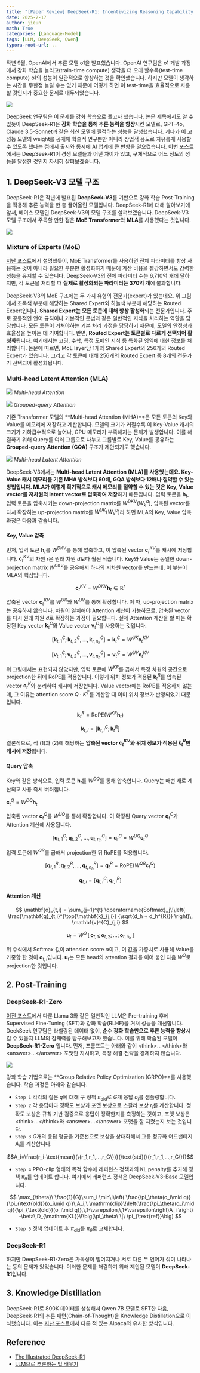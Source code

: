 ```yaml
---
title: "[Paper Review] DeepSeek-R1: Incentivizing Reasoning Capability in LLMs via Reinforcement Learning"
date: 2025-2-17
author: jieun
math: True
categories: [Language-Model]
tags: [LLM, DeepSeek, Qwen]
typora-root-url: ..
---
```


작년 9월, OpenAI에서 추론 모델 o1을 발표했습니다. OpenAI 연구팀은 o1 개발 과정에서 강화 학습을 늘리고(train-time compute) 생각을 더 오래 할수록(test-time compute) o1의 성능이 일관적으로 향상하는 것을 확인했습니다. 하지만 모델이 생각하는 시간을 무한정 늘릴 수는 없기 때문에 어떻게 하면 이 test-time을 효율적으로 사용할 것인지가 중요한 문제로 대두되었습니다.

![](/assets/img/llm/gpt_reasoning.png)

DeepSeek 연구팀은 이 문제를 강화 학습으로 풀고자 했습니다. 논문 제목에서도 알 수 있듯이 DeepSeek-R1은 **강화 학습을 통해 추론 능력을 향상**시킨 모델로, GPT-4o, Claude 3.5-Sonnet과 같은 최신 모델에 필적하는 성능을 달성했습니다. 게다가 이 고성능 모델의 weight를 공개해 학술적 연구뿐만 아니라 상업적 용도로 자유롭게 사용할 수 있도록 했다는 점에서 출시와 동시에 AI 업계에 큰 반향을 일으켰습니다. 이번 포스트에서는 DeepSeek-R1이 경쟁 모델들과 어떤 차이가 있고, 구체적으로 어느 정도의 성능을 달성한 것인지 자세히 살펴보겠습니다. 

## 1. DeepSeek-V3 모델 구조

DeepSeek-R1은 작년에 발표된 **DeepSeek-V3**를 기반으로 강화 학습 Post-Training을 적용해 추론 능력을 한 층 끌어올린 모델입니다. DeepSeek-R1에 대해 알아보기에 앞서, 베이스 모델인 DeepSeek-V3의 모델 구조를 살펴보겠습니다. DeepSeek-V3 모델 구조에서 주목할 만한 점은 **MoE Transformer**와 **MLA**를 사용했다는 것입니다.

![](/assets/img/llm/deepseek.png)

### Mixture of Experts (MoE)

[지난 포스트](https://jieun121070.github.io/posts/Qwen/)에서 설명했듯이, MoE Transformer를 사용하면 전체 파라미터를 항상 사용하는 것이 아니라 필요한 부분만 활성화하기 때문에 계산 비용을 절감하면서도 강력한 성능을 유지할 수 있습니다. DeepSeek-V3의 전체 파라미터 수는 6,710억 개에 달하지만, 각 토큰을 처리할 때 **실제로 활성화되는 파라미터는 370억 개**에 불과합니다.

DeepSeek-V3의 MoE 구조에는 두 가지 유형의 전문가(expert)가 있는데요. 위 그림에서 초록색 부분에 해당하는 Shared Expert와 하늘색 부분에 해당하는 Routed Expert입니다. **Shared Expert는 모든 토큰에 대해 항상 활성화**되는 전문가입니다. 주로 공통적인 언어 규칙이나 기본적인 문법과 같은 일반적인 지식을 처리하는 역할을 담당합니다. 모든 토큰이 거쳐야하는 기본 처리 과정을 담당하기 때문에, 모델의 안정성과 효율성을 높이는 데 기여합니다. 반면, **Routed Expert는 토큰별로 다르게 선택되어 활성화**됩니다. 여기에서는 코딩, 수학, 특정 도메인 지식 등 특화된 영역에 대한 정보를 처리합니다. 논문에 따르면, MoE layer당 1개의 Shared Expert와 256개의 Routed Expert가 있습니다. 그리고 각 토큰에 대해 256개의 Routed Expert 중 8개의 전문가가 선택되어 활성화됩니다.

### Multi-head Latent Attention (MLA)

![](/assets/img/llm/mha.png)
_Multi-head Attention_

![](/assets/img/llm/gqa_.png)
_Grouped-query Attention_

기존 Transformer 모델의 **Multi-head Attention (MHA)**은 모든 토큰의 Key와 Value를 메모리에 저장하고 계산합니다. 모델의 크기가 커질수록 이 Key-Value 캐시의 크기가 기하급수적으로 늘어나, GPU 메모리가 부족해지는 문제가 발생합니다. 이를 해결하기 위해 Query를 여러 그룹으로 나누고 그룹별로 Key, Value를 공유하는 **Grouped-query Attention (GQA)** 구조가 제안되기도 했습니다.

![](/assets/img/llm/mla.png)
_Multi-head Latent Attention_

DeepSeek-V3에서는 **Multi-head Latent Attention (MLA)**를 사용했는데요. Key-Value 캐시 메모리를 기존 MHA 방식보다 60배, GQA 방식보다 12배나 절약할 수 있는 방법입니다. MLA가 이렇게 획기적으로 캐시 메모리를 절약할 수 있는 것은 K**ey, Value vector를 저차원의 latent vector로 압축하여 저장**하기 때문입니다. 입력 토큰을 $\mathbf{h}_t$, 입력 토큰을 압축시키는 down-projection matrix를 $W^{DKV}(W_k^a)$, 압축된 vector를 다시 확장하는 up-projection matrix를 $W^{UK}(W_k^b)$라 하면 MLA의 Key, Value 압축 과정은 다음과 같습니다.

#### Key, Value 압축

먼저, 입력 토큰 $\mathbf{h}_t$를 $W^{DKV}$를 통해 압축하고, 이 압축된 vector $\mathbf{c}_t^{KV}$를 캐시에 저장합니다. $\mathbf{c}_t^{KV}$의 차원 $r$은 원래 차원 $d$보다 훨씬 작습니다. Key와 Value는 동일한 down-projection matrix $W^{DKV}$를 공유해서 하나의 저차원 vector를 만드는데, 이 부분이 MLA의 핵심입니다. 

$$\mathbf{c}_t^{KV}=W^{DKV}\mathbf{h}_t \in \mathbb{R}^r \tag{1}$$

압축된 vector $\mathbf{c}_t^{KV}$를 $W^{UK}$와 $W^{UV}$를 통해 확장합니다. 이 때, up-projection matrix는 공유하지 않습니다. 차원이 일치해야 Attention 계산이 가능하므로, 압축된 vector를 다시 원래 차원 $d$로 확장하는 과정이 필요합니다. 실제 Attention 계산을 할 때는 확장된 Key vector $\mathbf{k}_t^{C}$와 Value vector $\mathbf{v}_t^{C}$를 사용하는 것입니다.

$$[\mathbf{k}_{t,1}^C;\mathbf{k}_{t,2}^C,\dots,\mathbf{k}_{t,n_h}^C]=\mathbf{k}_t^{C}=W^{UK} \mathbf{c}_t^{KV}$$

$$[\mathbf{v}_{t,1}^C;\mathbf{v}_{t,2}^C,\dots,\mathbf{v}_{t,n_h}^C]=\mathbf{v}_t^{C}=W^{UV} \mathbf{c}_t^{KV}$$

위 그림에서는 표현되지 않았지만, 입력 토큰에 $W^{KR}$를 곱해서 특정 차원의 공간으로 projection한 뒤에 RoPE를 적용합니다. 이렇게 위치 정보가 적용된 $\mathbf{k}_t^{R}$를 압축된 vector $\mathbf{c}_t^{K}$와 분리하여 캐시에 저장합니다. Value vector에는 RoPE를 적용하지 않는데, 그 이유는 attention score $Q \cdot K^T$를 계산할 때 이미 위치 정보가 반영되었기 때문입니다.

$$\mathbf{k}_t^{R}=\text{RoPE}(W^{KR}\mathbf{h}_t) \tag{2}$$

$$\mathbf{k}_{t,i}=[\mathbf{k}_{t,i}^C;\mathbf{k}_t^R]$$

결론적으로, 식 (1)과 (2)에 해당하는 **압축된 vector $\mathbf{c}_t^{KV}$와 위치 정보가 적용된 $\mathbf{k}_t^{R}$만 캐시에 저장**됩니다.

#### Query 압축

Key와 같은 방식으로, 입력 토큰 $\mathbf{h}_t$를 $W^{DQ}$를 통해 압축합니다. Query는 매번 새로 계산되고 사용 즉시 버려집니다.

$\mathbf{c}_t^{Q}=W^{DQ}\mathbf{h}_t$

압축된 vector $\mathbf{c}_t^{Q}$를 $W^{UQ}$를 통해 확장합니다. 이 확장된 Query vector $\mathbf{q}_t^{C}$가 Attention 계산에 사용됩니다.

$$[\mathbf{q}_{t,1}^C;\mathbf{q}_{t,2}^C,\dots,\mathbf{q}_{t,n_h}^C]=\mathbf{q}_t^{C}=W^{UQ} \mathbf{c}_t^{Q}$$

입력 토큰에 $W^{QR}$를 곱해서 projection한 뒤 RoPE를 적용합니다.

$$[\mathbf{q}_{t,1}^R;\mathbf{q}_{t,2}^R,\dots,\mathbf{q}_{t,n_h}^R]=\mathbf{q}_t^{R}=\text{RoPE}(W^{QR} \mathbf{c}_t^{Q})$$

$$\mathbf{q}_{t,i}=[\mathbf{q}_{t,i}^C;\mathbf{q}_{t,i}^R]$$

#### Attention 계산

$$
\mathbf{o}_{t,i}
= \sum_{j=1}^{t}
\operatorname{Softmax}_j\!\left(
\frac{\mathbf{q}_{t,i}^{\top}\mathbf{k}_{j,i}}
{\sqrt{d_h + d_h^{R}}}
\right)\,
\mathbf{v}^{C}_{j,i}
$$

$$
\mathbf{u}_{t}
= W^{O}\,[\,\mathbf{o}_{t,1};\,\mathbf{o}_{t,2};\,\dots;\,\mathbf{o}_{t,n_h}\,]
$$

위 수식에서 Softmax 값이 attension score $\alpha$이고, 이 값을 가중치로 사용해 Value를 가중합 한 것이 $\mathbf{o}_{t,i}$입니다. $\mathbf{u}_{t}$는 모든 head의 attention 결과를 이어 붙인 다음 $W^O$로 projection한 것입니다.

## 2. Post-Training

### DeepSeek-R1-Zero

[이전 포스트](https://jieun121070.github.io/posts/LLaMA3/)에서 다룬 Llama 3와 같은 일반적인 LLM은 Pre-training 후에 Supervised Fine-Tuning (SFT)과 강화 학습(RLHF)을 거쳐 성능을 개선합니다. DeekSeek 연구팀은 라벨링된 데이터 없이, **순수 강화 학습만으로 추론 능력을 향상**시킬 수 있을지 LLM의 잠재력을 탐구해보고자 했습니다. 이를 위해 학습된 모델이 **DeepSeek-R1-Zero** 입니다. 먼저, 프롬프트는 아래와 같이 \<think>...\</think>와 \<answer>...\</answer> 포맷만 지시하고, 특정 해결 전략을 강제하지 않습니다.

![](/assets/img/llm/deepseek_r1_prompt.png)

강화 학습 기법으로는 **Group Relative Policy Optimization (GRPO)**를 사용했습니다. 학습 과정은 아래와 같습니다.

- `Step 1` 각각의 질문 $q$에 대해 구 정책 $\pi_{\text{old}}$로 $G$개 응답 $o_i$를 샘플링합니다.
- `Step 2` 각 응답마다 정확도 보상과 포맷 보상으로 스칼라 보상 $r_i$를 계산합니다. 정확도 보상은 규칙 기반 검증으로 응답이 정확한지를 측정하는 것이고, 포맷 보상은 \<think>...\</think>와 \<answer>...\</answer> 포맷을 잘 지켰는지 보는 것입니다.
- `Step 3` $G$개의 응답 평균을 기준선으로 보상을 상대화해서 그룹 정규화 어드밴티지 $A_i$를 계산합니다.

$$A_i=\frac{r_i-\text{mean}(\{r_1,r_1,...,r_G\})}{\text{std}(\{r_1,r_1,...,r_G\})}$$

- `Step 4` PPO-clip 형태의 목적 함수에 레퍼런스 정책과의 KL penalty를 추가해 정책 $\pi_{\theta}$를 업데이트 합니다. 여기에서 레퍼런스 정책은 DeepSeek-V3-Base 모델입니다.

$$
\max_{\theta}\ \frac{1}{G}\sum_i
\min\!\left(
\frac{\pi_\theta(o_i\mid q)}{\pi_{\text{old}}(o_i\mid q)}\,A_i,\ 
\mathrm{clip}\!\left(\frac{\pi_\theta(o_i\mid q)}{\pi_{\text{old}}(o_i\mid q)},\,1-\varepsilon,\,1+\varepsilon\right)A_i
\right)
-\beta\,D_{\mathrm{KL}}\!\big(\pi_\theta\ \|\ \pi_{\text{ref}}\big)
$$

- `Step 5` 정책 업데이트 후 $\pi_{\text{old}}$를 $\pi_{\theta}$로 교체합니다.

### DeepSeek-R1

하지만 DeepSeek-R1-Zero은 가독성이 떨어지거나 서로 다른 두 언어가 섞여 나타나는 등의 문제가 있었습니다. 이러한 문제를 해결하기 위해 제안된 모델이 **DeepSeek-R1**입니다.

## 3. Knowledge Distillation

DeepSeek-R1로 800K 데이터를 생성해서 Qwen 7B 모델로 SFT한 다음, DeepSeek-R1의 추론 패턴(Chain-of-Thought)을 Knowledge Distillation으로 이식했습니다. 이는 [지난 포스트](https://jieun121070.github.io/posts/Alpaca/)에서 다룬 적 있는 Alpaca와 유사한 방식입니다.

## Reference

- [The Illustrated DeepSeek-R1](https://newsletter.languagemodels.co/p/the-illustrated-deepseek-r1)
- [LLM으로 추론하는 법 배우기](https://openai.com/ko-KR/index/learning-to-reason-with-llms/)
